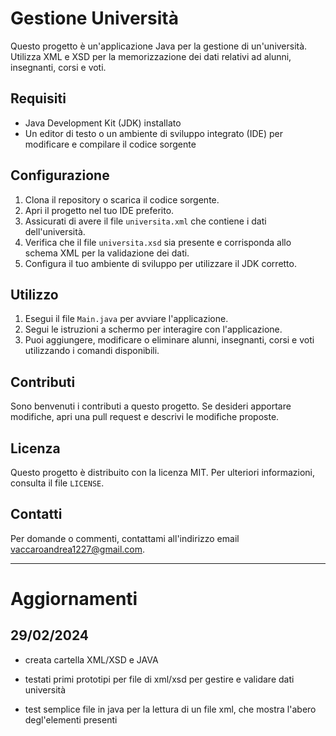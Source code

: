 # Gestione Università

Questo progetto è un'applicazione Java per la gestione di un'università. Utilizza XML e XSD per la memorizzazione dei dati relativi ad alunni, insegnanti, corsi e voti.

## Requisiti

- Java Development Kit (JDK) installato
- Un editor di testo o un ambiente di sviluppo integrato (IDE) per modificare e compilare il codice sorgente

## Configurazione

1. Clona il repository o scarica il codice sorgente.
2. Apri il progetto nel tuo IDE preferito.
3. Assicurati di avere il file `universita.xml` che contiene i dati dell'università.
4. Verifica che il file `universita.xsd` sia presente e corrisponda allo schema XML per la validazione dei dati.
5. Configura il tuo ambiente di sviluppo per utilizzare il JDK corretto.

## Utilizzo

1. Esegui il file `Main.java` per avviare l'applicazione.
2. Segui le istruzioni a schermo per interagire con l'applicazione.
3. Puoi aggiungere, modificare o eliminare alunni, insegnanti, corsi e voti utilizzando i comandi disponibili.

## Contributi

Sono benvenuti i contributi a questo progetto. Se desideri apportare modifiche, apri una pull request e descrivi le modifiche proposte.

## Licenza

Questo progetto è distribuito con la licenza MIT. Per ulteriori informazioni, consulta il file `LICENSE`.

## Contatti

Per domande o commenti, contattami all'indirizzo email [vaccaroandrea1227@gmail.com](mailto:vaccaroandrea1227@gmail.com).

----------------------------

# Aggiornamenti

## 29/02/2024

- creata cartella XML/XSD e JAVA

- testati primi prototipi per file di xml/xsd per gestire e validare dati università

- test semplice file in java per la lettura di un file xml, che mostra l'abero degl'elementi presenti